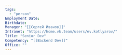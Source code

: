 ```yaml
---
tags:
  - "person"
Employment Date:
Birthdate:
Manager: "[[Сергей Иванов]]"
Intranet: "https://home.vk.team/users/ev.kotlyarov/"
Title: "Senior Dev"
Competency: "[[Backend Dev]]"
Office: ""
---
```

